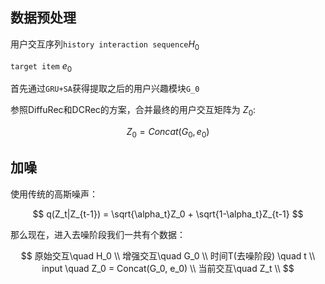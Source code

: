 
## 数据预处理

用户交互序列```history interaction sequence```$H_0$

```target item``` $e_0$

首先通过```GRU+SA```获得提取之后的用户兴趣模块```G_0```


参照DiffuRec和DCRec的方案，合并最终的用户交互矩阵为 $Z_0$:

$$
Z_0 = Concat(G_0, e_0)
$$

## 加噪

使用传统的高斯噪声：

$$
q(Z_t|Z_{t-1}) = \sqrt{\alpha_t}Z_0 + \sqrt{1-\alpha_t}Z_{t-1}
$$

那么现在，进入去噪阶段我们一共有个数据：

$$
原始交互\quad H_0 \\
增强交互\quad G_0 \\
时间T(去噪阶段) \quad t \\
input \quad Z_0 = Concat(G_0, e_0) \\
当前交互\quad Z_t \\
$$




